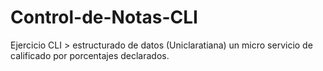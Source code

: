 # Control-de-Notas-CLI
Ejercicio CLI > estructurado de datos (Uniclaratiana) un micro servicio de calificado por porcentajes declarados.
